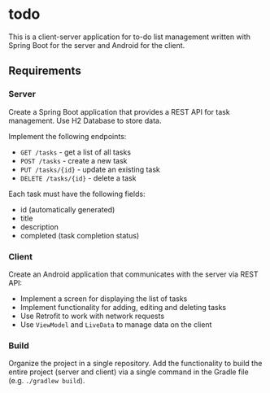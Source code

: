 # todo

This is a client-server application for to-do list management written with Spring Boot for the server and Android for the client.

## Requirements

### Server

Create a Spring Boot application that provides a REST API for task management. Use H2 Database to store data.

Implement the following endpoints:

- `GET /tasks` - get a list of all tasks
- `POST /tasks` - create a new task
- `PUT /tasks/{id}` - update an existing task
- `DELETE /tasks/{id}` - delete a task

Each task must have the following fields:

- id (automatically generated)
- title
- description
- completed (task completion status)

### Client

Create an Android application that communicates with the server via REST API:

- Implement a screen for displaying the list of tasks
- Implement functionality for adding, editing and deleting tasks
- Use Retrofit to work with network requests
- Use `ViewModel` and `LiveData` to manage data on the client

### Build

Organize the project in a single repository. Add the functionality to build the entire project (server and client) via a single command in the Gradle file (e.g. `./gradlew build`).
